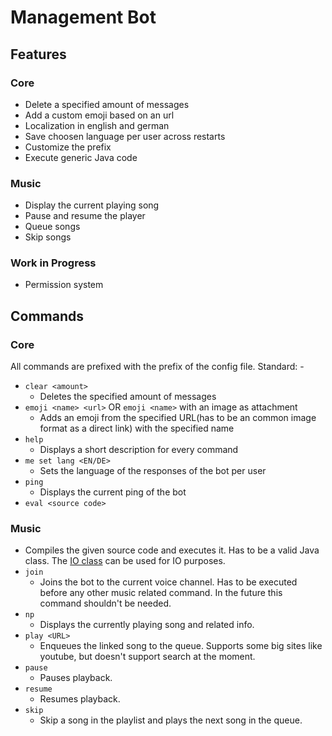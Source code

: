 [//]: # (TODO: Order)
# Management Bot

## Features

### Core
- Delete a specified amount of messages
- Add a custom emoji based on an url
- Localization in english and german
- Save choosen language per user across restarts
- Customize the prefix
- Execute generic Java code

### Music
- Display the current playing song
- Pause and resume the player
- Queue songs
- Skip songs

### Work in Progress
- Permission system

## Commands

### Core
All commands are prefixed with the prefix of the config file. Standard: -
- `clear <amount>`
  - Deletes the specified amount of messages
- `emoji <name> <url>` OR `emoji <name>` with an image as attachment
  - Adds an emoji from the specified URL(has to be an common image format as a direct link) with the specified name
- `help`
  - Displays a short description for every command
- `me set lang <EN/DE>`
  - Sets the language of the responses of the bot per user
- `ping`
  - Displays the current ping of the bot
- `eval <source code>`

### Music
  - Compiles the given source code and executes it. Has to be a valid Java class. The [IO class](src/main/java/eval/environment/IO.java) can be used for IO purposes.
- `join`
  - Joins the bot to the current voice channel. Has to be executed before any other music related command. In the future this command shouldn't be needed.
- `np`
  - Displays the currently playing song and related info.
- `play <URL>`
  - Enqueues the linked song to the queue. Supports some big sites like youtube, but doesn't support search at the moment.
- `pause`
  - Pauses playback.
- `resume`
  - Resumes playback.
- `skip`
  - Skip a song in the playlist and plays the next song in the queue.